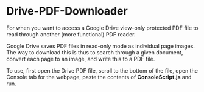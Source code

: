 # Drive-PDF-Downloader
For when you want to access a Google Drive view-only protected PDF file to read through another (more functional) PDF reader. 

Google Drive saves PDF files in read-only mode as individual page images. The way to download this is thus to search through 
a given document, convert each page to an image, and write this to a PDF file. 

To use, first open the Drive PDF file, scroll to the bottom of the file, open the Console tab for the webpage, paste the contents of **ConsoleScript.js** and run.
